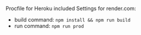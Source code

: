 
Procfile for Heroku included
Settings for render.com:
* build command:  `npm install && npm run build`
* run command:  `npm run prod`
